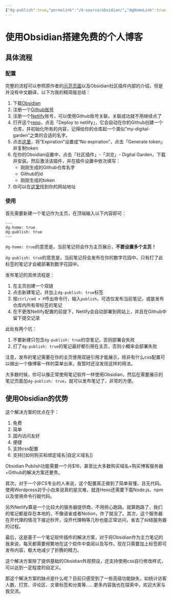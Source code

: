 ```yaml
---
{"dg-publish":true,"permalink":"/d-source/obsidian/","dgHomeLink":true,"dgPassFrontmatter":false}
---
```


# 使用Obsidian搭建免费的个人博客
## 具体流程
### 配置
完整的流程可以参照原作者的[示范页面](https://notes.ole.dev/set-up-your-digital-garden/)以及Obsidian社区插件内部的介绍，但是并没有中文翻译，以下为我的精简版总结：
1. 下载[Obsidian](https://obsidian.md)
2. 注册一个[Github账号](https://github.com/signup)
3. 注册一个[Netlify](https://app.netlify.com/)账号，可以使用Github账号关联，关联成功就不用继续点了
4. 打开这个[repo](https://github.com/oleeskild/digitalgarden)，点击「Deploy to netlify」，它会自动在你的Github创建一个仓库，并初始化所有的内容，记得给你的仓库起一个类似“my-digital-garden”之类的合适的名字。
5. 点击[这里](https://github.com/settings/tokens/new?scopes=repo)，将“Expiration”设置成“No expiration”，点击「Generate token」并复制token
6. 在你的Obsidian设置中，点击「社区插件」-「浏览」- Digital Garden，下载并安装。然后激活该插件，并在插件设置中依次填写：
	- 刚刚生成的Github仓库名字
	- Github的id
	- 刚刚生成的token
7. 你可以在[这里](https://app.netlify.com/sites/)找到你的网站地址

### 使用
首先需要新建一个笔记作为主页，在顶端输入以下内容即可：
```
---
dg-home: true
dg-publish: true
---
```
`dg-home: true`的意思是，当前笔记将会作为主页展示，**不要设置多个主页！**

`dg-publish: true`的意思是，当前笔记将会发布在你的数字花园中，只有打了此标签的笔记才会被部署到数字花园中。

发布笔记的具体流程是：
1. 在主页创建一个双链
2. 点击新建笔记，并加上`dg-publish: true`标签
3. 按`ctrl/cmd + P`呼出命令行，输入`publish`，可选仅发布当前笔记，或是发布仓库内所有带标签的笔记
4. 在不更改Netlify配置的前提下，Netlify会自动部署到网站上，并且在Github中留下提交记录

此处有两个坑：
1. 不要新建只包含`dg-publish: true`的空笔记，否则部署会失败
2. 打了`dg-publish: true`的笔记最好都引用在主页，否则小概率会部署失败

注意，发布的笔记需要在你的主页使用双链引用才能展示，除非有什么css配置可以做出一个像博客一样的菜单出来，我暂时还没发现这样的用法。

大多数时候，你可以像正常使用笔记软件一样使用Obsidian，然后在需要展示的笔记页面加`dg-publish: true`，就可以发布笔记了，非常的方便。


## 使用Obsidian的优势

这个解决方案的优点在于：
1. 免费
2. 简单
3. 国内访问友好
4. 便捷
5. 支持css配置
6. 支持[[如何购买和绑定域名|自定义域名]]

Obsidian Publish功能需要一个月$16，甚至比大多数购买域名+购买博客服务器+Github的解决方案还要贵。

其次，对于一个非CS专业的人来说，这个配置真正做到了简单易懂，且无代码。使用Wordpress对于小白来说真的是灾难，就连Hexo还需要下载Node.js、npm以及使用命令行敲代码。

另外Netlify算是一个比较大的服务器提供商，不用担心跑路。就算跑路了，我们的笔记都是存在本地的，不像语雀或者Notion，炸了就没了。其次，这个服务器在开代理的情况下接近秒开，没开代理稍等几秒也能正常访问，省去了纠结服务器的过程。

最后，这是基于一个笔记软件插件的解决方案，对于将Obsidian作为主力笔记的我来说，每天都需要频繁地在这个软件中查阅以及写作。现在只需要加上标签即可发布内容，极大地减少了折腾的精力。

这个解决方案除了提供基础的Obsidian外观预设，还支持使用css自行修改样式，可以达到一定程度的自定义。

那这个解决方案的缺点是什么呢？目前只感受到了一些高级功能缺失，如统计访客人数、打赏、评论区、文章标签和分类等……更多内容我也在探索中，欢迎大家与我交流。